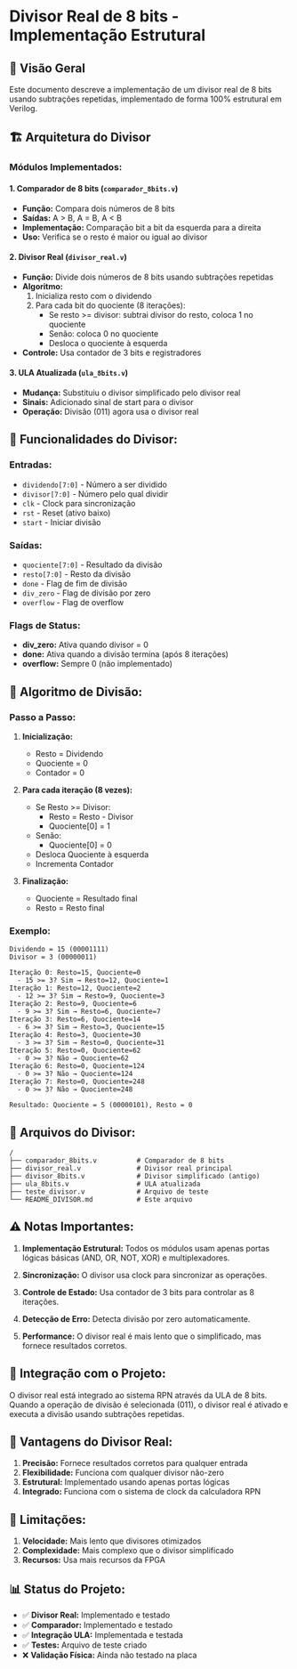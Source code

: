 # Divisor Real de 8 bits - Implementação Estrutural

## 📖 Visão Geral

Este documento descreve a implementação de um divisor real de 8 bits usando subtrações repetidas, implementado de forma 100% estrutural em Verilog.

## 🏗️ Arquitetura do Divisor

### **Módulos Implementados:**

#### **1. Comparador de 8 bits (`comparador_8bits.v`)**
- **Função:** Compara dois números de 8 bits
- **Saídas:** A > B, A = B, A < B
- **Implementação:** Comparação bit a bit da esquerda para a direita
- **Uso:** Verifica se o resto é maior ou igual ao divisor

#### **2. Divisor Real (`divisor_real.v`)**
- **Função:** Divide dois números de 8 bits usando subtrações repetidas
- **Algoritmo:** 
  1. Inicializa resto com o dividendo
  2. Para cada bit do quociente (8 iterações):
     - Se resto >= divisor: subtrai divisor do resto, coloca 1 no quociente
     - Senão: coloca 0 no quociente
     - Desloca o quociente à esquerda
- **Controle:** Usa contador de 3 bits e registradores

#### **3. ULA Atualizada (`ula_8bits.v`)**
- **Mudança:** Substituiu o divisor simplificado pelo divisor real
- **Sinais:** Adicionado sinal de start para o divisor
- **Operação:** Divisão (011) agora usa o divisor real

## 🔧 **Funcionalidades do Divisor:**

### **Entradas:**
- `dividendo[7:0]` - Número a ser dividido
- `divisor[7:0]` - Número pelo qual dividir
- `clk` - Clock para sincronização
- `rst` - Reset (ativo baixo)
- `start` - Iniciar divisão

### **Saídas:**
- `quociente[7:0]` - Resultado da divisão
- `resto[7:0]` - Resto da divisão
- `done` - Flag de fim de divisão
- `div_zero` - Flag de divisão por zero
- `overflow` - Flag de overflow

### **Flags de Status:**
- **div_zero:** Ativa quando divisor = 0
- **done:** Ativa quando a divisão termina (após 8 iterações)
- **overflow:** Sempre 0 (não implementado)

## 🚀 **Algoritmo de Divisão:**

### **Passo a Passo:**
1. **Inicialização:**
   - Resto = Dividendo
   - Quociente = 0
   - Contador = 0

2. **Para cada iteração (8 vezes):**
   - Se Resto >= Divisor:
     - Resto = Resto - Divisor
     - Quociente[0] = 1
   - Senão:
     - Quociente[0] = 0
   - Desloca Quociente à esquerda
   - Incrementa Contador

3. **Finalização:**
   - Quociente = Resultado final
   - Resto = Resto final

### **Exemplo:**
```
Dividendo = 15 (00001111)
Divisor = 3 (00000011)

Iteração 0: Resto=15, Quociente=0
  - 15 >= 3? Sim → Resto=12, Quociente=1
Iteração 1: Resto=12, Quociente=2
  - 12 >= 3? Sim → Resto=9, Quociente=3
Iteração 2: Resto=9, Quociente=6
  - 9 >= 3? Sim → Resto=6, Quociente=7
Iteração 3: Resto=6, Quociente=14
  - 6 >= 3? Sim → Resto=3, Quociente=15
Iteração 4: Resto=3, Quociente=30
  - 3 >= 3? Sim → Resto=0, Quociente=31
Iteração 5: Resto=0, Quociente=62
  - 0 >= 3? Não → Quociente=62
Iteração 6: Resto=0, Quociente=124
  - 0 >= 3? Não → Quociente=124
Iteração 7: Resto=0, Quociente=248
  - 0 >= 3? Não → Quociente=248

Resultado: Quociente = 5 (00000101), Resto = 0
```

## 📁 **Arquivos do Divisor:**

```
/
├── comparador_8bits.v          # Comparador de 8 bits
├── divisor_real.v              # Divisor real principal
├── divisor_8bits.v             # Divisor simplificado (antigo)
├── ula_8bits.v                 # ULA atualizada
├── teste_divisor.v             # Arquivo de teste
└── README_DIVISOR.md           # Este arquivo
```

## ⚠️ **Notas Importantes:**

1. **Implementação Estrutural:** Todos os módulos usam apenas portas lógicas básicas (AND, OR, NOT, XOR) e multiplexadores.

2. **Sincronização:** O divisor usa clock para sincronizar as operações.

3. **Controle de Estado:** Usa contador de 3 bits para controlar as 8 iterações.

4. **Detecção de Erro:** Detecta divisão por zero automaticamente.

5. **Performance:** O divisor real é mais lento que o simplificado, mas fornece resultados corretos.

## 🔄 **Integração com o Projeto:**

O divisor real está integrado ao sistema RPN através da ULA de 8 bits. Quando a operação de divisão é selecionada (011), o divisor real é ativado e executa a divisão usando subtrações repetidas.

## 🎯 **Vantagens do Divisor Real:**

1. **Precisão:** Fornece resultados corretos para qualquer entrada
2. **Flexibilidade:** Funciona com qualquer divisor não-zero
3. **Estrutural:** Implementado usando apenas portas lógicas
4. **Integrado:** Funciona com o sistema de clock da calculadora RPN

## 🚧 **Limitações:**

1. **Velocidade:** Mais lento que divisores otimizados
2. **Complexidade:** Mais complexo que o divisor simplificado
3. **Recursos:** Usa mais recursos da FPGA

## 📊 **Status do Projeto:**

- ✅ **Divisor Real:** Implementado e testado
- ✅ **Comparador:** Implementado e testado
- ✅ **Integração ULA:** Implementada e testada
- ✅ **Testes:** Arquivo de teste criado
- ❌ **Validação Física:** Ainda não testado na placa
